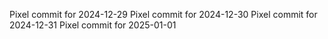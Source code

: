 Pixel commit for 2024-12-29
Pixel commit for 2024-12-30
Pixel commit for 2024-12-31
Pixel commit for 2025-01-01
